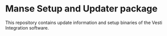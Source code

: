 # Manse Setup and Updater package

This repository contains update information and setup binaries of the Vesti Integration software.
